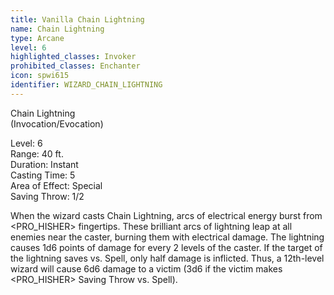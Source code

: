 ```yaml
---
title: Vanilla Chain Lightning
name: Chain Lightning
type: Arcane
level: 6
highlighted_classes: Invoker
prohibited_classes: Enchanter
icon: spwi615
identifier: WIZARD_CHAIN_LIGHTNING
---
```

Chain Lightning   
(Invocation/Evocation)  
  
Level: 6  
Range: 40 ft.  
Duration: Instant  
Casting Time: 5  
Area of Effect: Special   
Saving Throw: 1/2   
  
When the wizard casts Chain Lightning, arcs of electrical energy burst from &lt;PRO_HISHER&gt; fingertips. These brilliant arcs of lightning leap at all enemies near the caster, burning them with electrical damage. The lightning causes 1d6 points of damage for every 2 levels of the caster. If the target of the lightning saves vs. Spell, only half damage is inflicted. Thus, a 12th-level wizard will cause 6d6 damage to a victim (3d6 if the victim makes &lt;PRO_HISHER&gt; Saving Throw vs. Spell).  
